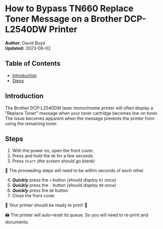 # How to Bypass TN660 Replace Toner Message on a Brother DCP-L2540DW Printer

**Author:** David Boyd</br>
**Updated:** 2023-08-02

## Table of Contents

- [Introduction](#introduction)
- [Steps](#steps)

## Introduction

The Brother DCP-L2540DW laser monochrome printer will often display a "Replace
Toner" message when your toner cartridge becomes low on toner. The issue
becomes apparent when the message prevents the printer from using the remaining
toner. 

## Steps

1. With the power on, open the front cover.
2. Press and hold the `OK` for a few seconds.
3. Press `Start` *(the screen should go blank)*

:pencil: The proceeding steps will need to be within seconds of each other.

4. ***Quickly*** press the `+` button *(should display `01` once)*
5. ***Quickly*** press the `-` button *(should display `00` once)*
6. ***Quickly*** press the `OK` button
7. Close the front cover 

:tada: Your printer should be ready to print! :tada:

:printer: The printer will auto-reset its queue.  So you will need to re-print
and documents.

